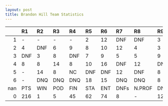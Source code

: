 ```yaml
---
layout: post 
title: Brandon Hill Team Statistics
--- 
```


|     | R1   | R2   | R3   | R4   | R5   | R6   | R7   | R8     | R9   | R10   | R11   | R12   | Points   | Pos   |
|----:|:-----|:-----|:-----|:-----|:-----|:-----|:-----|:-------|:-----|:------|:------|:------|:---------|:------|
|   1 | -    | -    | -    | -    | 2    | 12   | DNF  | DNF    | 3    | 12    | 7     | 1     | 71.0     | 0.0   |
|   2 | 4    | DNF  | 6    | 9    | 8    | 10   | 12   | 4      | 3    | 11    | 6     | 11    | 60.0     | 6.0   |
|   3 | DNF  | 3    | 8    | DNF  | 7    | 9    | 5    | 5      | 9    | DNF   | 5     | 5     | 63.0     | 6.0   |
|   4 | 8    | 8    | 14   | 8    | 10   | 16   | DNF  | 12     | DNQ  | DNF   | DNQ   | 15    | 13.0     | 5.0   |
|   5 | -    | 14   | 8    | NC   | DNF  | DNF  | 12   | DNF    | 8    | DNF   | 14    | 14    | 6.0      | 11.0  |
|   6 | -    | DNQ  | DNQ  | DNQ  | 18   | 15   | DNQ  | DNQ    | 8    | DNQ   | DNQ   | -     | 3.0      | 12.0  |
| nan | PTS  | WIN  | POD  | FIN  | STA  | ENT  | DNFs | N.PROF | DNQ  | %FIN  | PPR   | BST   | CHA      | RNK   |
|   0 | 216  | 1    | 5    | 45   | 62   | 74   | 8    | -      | 12   | 72.6  | 2.92  | 1     | 0.0      | 9     |